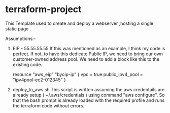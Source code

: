 # terraform-project

This Template used to create and deploy a webserver ,hosting a single static page .
                                     
Assumptions:-
1. EIP - 55.55.55.55
    If this was mentioned as an example, I think my code is perfect. 
    If not, to have this dedicate Public IP, we need to bring our own customer-owned address pool.
    We need to add a block like this to the existing code.

    resource "aws_eip" "byoip-ip" {
        vpc              = true
        public_ipv4_pool = "ipv4pool-ec2-012345"
    }

2. deploy_to_aws.sh
    This script is written assuming the aws credentails are already setup ( ~/.aws/credentials ) using command "aws configure".
    So that the bash prompt is already loaded with the required profile and runs the terraform code without errors.
